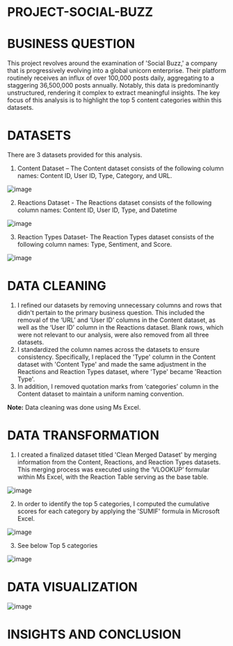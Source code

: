 # PROJECT-SOCIAL-BUZZ

# BUSINESS QUESTION

This project revolves around the examination of 'Social Buzz,' a company that is progressively evolving into a global unicorn enterprise. Their platform routinely receives an influx of over 100,000 posts daily, aggregating to a staggering 36,500,000 posts annually. Notably, this data is predominantly unstructured, rendering it complex to extract meaningful insights. The key focus of this analysis is to highlight the top 5 content categories within this datasets.

# DATASETS

There are 3 datasets provided for this analysis.
1.	Content Dataset – The Content dataset consists of the following column names: Content ID, User ID, Type, Category, and URL.
   
![image](https://github.com/Tanpepper29/PROJECT-SOCIAL-BUZZ/assets/137109080/22045082-7d24-4b27-b37a-21b05b58097b)

2.	Reactions Dataset - The Reactions dataset consists of the following column names: Content ID, User ID, Type, and Datetime

   ![image](https://github.com/Tanpepper29/PROJECT-SOCIAL-BUZZ/assets/137109080/0c6c8d33-476a-4b08-9d28-9b800ca6f7da)

3.	Reaction Types Dataset- The Reaction Types dataset consists of the following column names: Type, Sentiment, and Score.
   
   ![image](https://github.com/Tanpepper29/PROJECT-SOCIAL-BUZZ/assets/137109080/565bda9b-e455-42e5-9a03-8cd157441d43)
   
# DATA CLEANING

1.	I refined our datasets by removing unnecessary columns and rows that didn't pertain to the primary business question. This included the removal of the ‘URL’ and ‘User ID’ columns in the Content dataset, as well as the ‘User ID’ column in the Reactions dataset. Blank rows, which were not relevant to our analysis, were also removed from all three datasets.
2.	I standardized the column names across the datasets to ensure consistency. Specifically, I replaced the 'Type' column in the Content dataset with 'Content Type' and made the same adjustment in the Reactions and Reaction Types dataset, where 'Type' became 'Reaction Type'. 
3.	In addition, I removed quotation marks from ‘categories’ column in the Content dataset to maintain a uniform naming convention.
   
   **Note:** Data cleaning was done using Ms Excel.

  # DATA TRANSFORMATION 
1. I created a finalized dataset titled 'Clean Merged Dataset' by merging information from the Content, Reactions, and Reaction Types datasets. This merging process was executed using the ‘VLOOKUP’ formular within Ms Excel, with the Reaction Table serving as the base table.
   
![image](https://github.com/Tanpepper29/PROJECT-SOCIAL-BUZZ/assets/137109080/d5023c88-2cb8-4540-bdc8-b4ef409e4629)

2. In order to identify the top 5 categories, I computed the cumulative scores for each category by applying the 'SUMIF' formula in Microsoft Excel.
   
![image](https://github.com/Tanpepper29/PROJECT-SOCIAL-BUZZ/assets/137109080/8050706e-4478-41ac-8349-273fc559bebb)

3. See below Top 5 categories

![image](https://github.com/Tanpepper29/PROJECT-SOCIAL-BUZZ/assets/137109080/1450838b-23b8-461c-88ff-91ac680e9d0c)

# DATA VISUALIZATION

![image](https://github.com/Tanpepper29/PROJECT-SOCIAL-BUZZ/assets/137109080/7e68e580-7ac0-4bac-adbf-946d833c3e0f)

# INSIGHTS AND CONCLUSION




